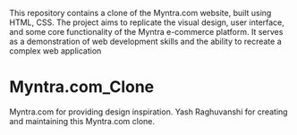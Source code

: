 This repository contains a clone of the Myntra.com website, built using HTML, CSS. The project aims to replicate the visual design, user interface, 
and some core functionality of the Myntra e-commerce platform. It serves as a demonstration of web development skills and the ability to recreate a complex web application
# Myntra.com_Clone
Myntra.com for providing design inspiration. Yash Raghuvanshi for creating and maintaining this Myntra.com clone.
